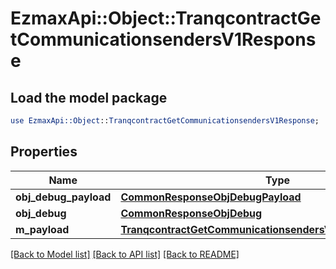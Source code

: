 # EzmaxApi::Object::TranqcontractGetCommunicationsendersV1Response

## Load the model package
```perl
use EzmaxApi::Object::TranqcontractGetCommunicationsendersV1Response;
```

## Properties
Name | Type | Description | Notes
------------ | ------------- | ------------- | -------------
**obj_debug_payload** | [**CommonResponseObjDebugPayload**](CommonResponseObjDebugPayload.md) |  | 
**obj_debug** | [**CommonResponseObjDebug**](CommonResponseObjDebug.md) |  | [optional] 
**m_payload** | [**TranqcontractGetCommunicationsendersV1ResponseMPayload**](TranqcontractGetCommunicationsendersV1ResponseMPayload.md) |  | 

[[Back to Model list]](../README.md#documentation-for-models) [[Back to API list]](../README.md#documentation-for-api-endpoints) [[Back to README]](../README.md)


